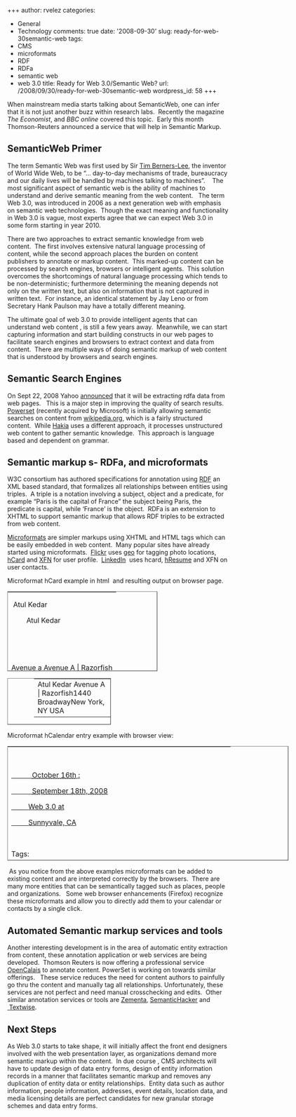 +++
author: rvelez
categories:
- General
- Technology
comments: true
date: '2008-09-30'
slug: ready-for-web-30semantic-web
tags:
- CMS
- microformats
- RDF
- RDFa
- semantic web
- web 3.0
title: Ready for Web 3.0/Semantic Web?
url: /2008/09/30/ready-for-web-30semantic-web
wordpress_id: 58
+++


When mainstream media starts talking about SemanticWeb, one can infer that it is not just another buzz within research labs.  Recently the magazine _The Economist_, and _BBC online_ covered this topic.  Early this month Thomson-Reuters announced a service that will help in Semantic Markup.  





## SemanticWeb Primer




The term Semantic Web was first used by Sir [Tim Berners-Lee](http://en.wikipedia.org/wiki/Tim_Berners-Lee), the inventor of World Wide Web, to be “… day-to-day mechanisms of trade, bureaucracy and our daily lives will be handled by machines talking to machines”.    The most significant aspect of semantic web is the ability of machines to understand and derive semantic meaning from the web content.   The term Web 3.0, was introduced in 2006 as a next generation web with emphasis on semantic web technologies.  Though the exact meaning and functionality in Web 3.0 is vague, most experts agree that we can expect Web 3.0 in some form starting in year 2010.




There are two approaches to extract semantic knowledge from web content.  The first involves extensive natural language processing of content, while the second approach places the burden on content publishers to annotate or markup content.  This marked-up content can be processed by search engines, browsers or intelligent agents.  This solution overcomes the shortcomings of natural language processing which tends to be non-deterministic; furthermore determining the meaning depends not only on the written text, but also on information that is not captured in written text.  For instance, an identical statement by Jay Leno or from Secretary Hank Paulson may have a totally different meaning.    




The ultimate goal of web 3.0 to provide intelligent agents that can understand web content , is still a few years away.  Meanwhile, we can start capturing information and start building constructs in our web pages to facilitate search engines and browsers to extract context and data from content.  There are multiple ways of doing semantic markup of web content that is understood by browsers and search engines.    





## Semantic Search Engines




On Sept 22, 2008 Yahoo [announced](http://developer.yahoo.net/blog/archives/2008/09/searchmonkey_support_for_rdfa_enabled.html) that it will be extracting rdfa data from web pages.   This is a major step in improving the quality of search results.  [Powerset](http://www.powerset.com/) (recently acquired by Microsoft) is initially allowing semantic searches on content from [wikipedia.org](http://www.wikipedia.org/), which is a fairly structured content.  While [Hakia](http://www.hakia.com/) uses a different approach, it processes unstructured web content to gather semantic knowledge.  This approach is language based and dependent on grammar.





## Semantic markup s- RDFa, and microformats




W3C consortium has authored specifications for annotation using [RDF](http://en.wikipedia.org/wiki/Resource_Description_Framework) an XML based standard, that formalizes all relationships between entities using triples.  A triple is a notation involving a subject, object and a predicate, for example “Paris is the capital of France” the subject being Paris, the predicate is capital, while ‘France’ is the object.  RDFa is an extension to XHTML to support semantic markup that allows RDF triples to be extracted from web content.




[Microformats](http://microformats.org/) are simpler markups using XHTML and HTML tags which can be easily embedded in web content.  Many popular sites have already started using microformats.  [Flickr](http://flickr.com/) uses [geo](http://microformats.org/wiki/geo) for tagging photo locations, [hCard](http://microformats.org/wiki/hcard) and [XFN](http://gmpg.org/xfn) for user profile.  [LinkedIn](http://www.linkedin.com/)  uses hcard, [hResume](http://microformats.org/wiki/hresume) and XFN on user contacts. 




Microformat hCard example in html  and resulting output on browser page.



<table cellpadding="0" cellspacing="0" style="width: 342px; height: 182px;" border="1" width="342" >
<tbody >
<tr >

<td style="background-color: transparent; border: #506868;" >


<div id="hcard-Atul-Kedar" class="vcard">




 <span class="fn">Atul Kedar</span>




        <span class="given-name">Atul Kedar</span>




   </span>




   <div class="org">Avenue a Avenue A | Razorfish</div>




   <div class="adr">




       <div class="street-address">1440 Broadway</div>




       <span class="locality">New York</span>,, 




       <span class="region">NY</span>




      <span class="country-name">USA</span>




   </div>




</div>



</td>
</tr>
</tbody></table>




<table cellpadding="0" cellspacing="0" style="padding-left: 60px; width: 236px; height: 106px;" border="1" width="236" >
<tbody >
<tr >

<td style="background-color: transparent; border: #506868;" >Atul Kedar Avenue A | Razorfish1440 BroadwayNew York, NY USA
</td>
</tr>
</tbody></table>
Microformat hCalendar entry example with browser view:
<table cellpadding="0" cellspacing="0" style="width: 641px; height: 261px;" border="1" width="641" >
<tbody >
<tr >

<td style="background-color: transparent; border: #506868;" >


<div id="hcalendar-Web-3.0" class="vevent">




       <a href="http://www.web3event.com/conference.php" class="url">




           <abbr title="2008-10-16" class="dtstart">October 16th</abbr> : 




           <abbr title="2008-09-18" class="dtend">September 18th, 2008</abbr>




         <span class="summary">Web 3.0</span> at 




         <span class="location">Sunnyvale, CA</span> </a>




        <div class="tags">Tags: 




      <a href="http://eventful.com/events/tags/web%203.0" rel="tag"> web 3.0</a>




      <a href="http://eventful.com/events/tags/SemanticWeb" rel="tag"> SemanticWeb</a></div>




</div>






<table cellpadding="0" cellspacing="0" style="width: 492px; height: 78px;" border="1" width="492" >
<tbody >
<tr >

<td style="background-color: transparent; border: #506868;" >





[October 16th : September 18th, 2008 Web 3.0 at Sunnyvale, CA](http://www.web3event.com/conference.php)




Tags: [ SemanticWeb](http://eventful.com/events/tags/SemanticWeb)





</td>
</tr>
</tbody></table>
 

 



</td>
</tr>
</tbody></table>
 As you notice from the above examples microformats can be added to existing content and are interpreted correctly by the browsers.  There are many more entities that can be semantically tagged such as places, people and organizations.   Some web browser enhancements (Firefox) recognize these microformats and allow you to directly add them to your calendar or contacts by a single click.   


## Automated Semantic markup services and tools




Another interesting development is in the area of automatic entity extraction from content, these annotation application or web services are being developed.  Thomson Reuters is now offering a professional service [OpenCalais](http://www.opencalais.com/node/6859) to annotate content. PowerSet is working on towards similar offerings.   These service reduces the need for content authors to painfully go thru the content and manually tag all relationships. Unfortunately, these services are not perfect and need manual crosschecking and edits.  Other similar annotation services or tools are [Zementa](http://www.zemanta.com/), [SemanticHacker](http://www.semantichacker.com/) and [ Textwise](http://www.semantichacker.com/).





## Next Steps




As Web 3.0 starts to take shape, it will initially affect the front end designers involved with the web presentation layer, as organizations demand more semantic markup within the content.  In due course , CMS architects will have to update design of data entry forms, design of entity information records in a manner that facilitates semantic markup and removes any duplication of entity data or entity relationships.  Entity data such as author information, people information, addresses, event details, location data, and media licensing details are perfect candidates for new granular storage schemes and data entry forms. 




 


 

